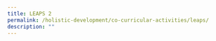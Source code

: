 ```yaml
---
title: LEAPS 2
permalink: /holistic-development/co-curricular-activities/leaps/
description: ""
---
```

